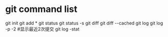 ﻿# git command list
git init
git add *
git status
git status -s
git diff
git diff --cached
git log
git log -p -2  #显示最近2次提交
git log -stat  
